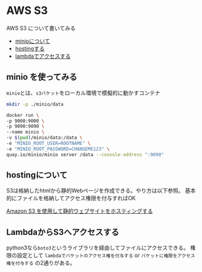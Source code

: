 # AWS S3

AWS S3 について書いてみる

- [minioについて](#minio)
- [hostingする](#hosting)
- [lambdaでアクセスする](#lambda)

## <a name=minio>minio を使ってみる</a>

`minio`とは、`s3バケット`をローカル環境で模擬的に動かすコンテナ

```sh
mkdir -p ./minio/data

docker run \
-p 9000:9000 \
-p 9090:9090 \
--name minio \
-v $(pwd)/minio/data:/data \
-e "MINIO_ROOT_USER=ROOTNAME" \
-e "MINIO_ROOT_PASSWORD=CHANGEME123" \
quay.io/minio/minio server /data --console-address ":9090"
```

## <a name=hosting>hostingについて</a>

S3は格納したhtmlから静的Webページを作成できる。やり方は以下参照。
基本的にファイルを格納してアクセス権限を付与すればOK

[Amazon S3 を使用して静的ウェブサイトをホスティングする](https://docs.aws.amazon.com/ja_jp/AmazonS3/latest/userguide/WebsiteHosting.html)

## <a name=lambda>LambdaからS3へアクセスする</a>

python3なら`boto3`というライブラリを経由してファイルにアクセスできる。
権限の設定として
`lambdaでバケットのアクセス権を付与する` or `バケットに権限をアクセス権を付与する` の2通りがある。


